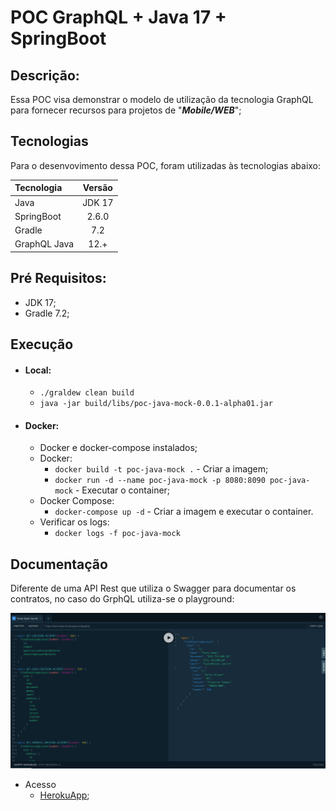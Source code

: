 # POC GraphQL + Java 17 + SpringBoot

## Descrição:
Essa POC visa demonstrar o modelo de utilização da tecnologia GraphQL para fornecer recursos para projetos de "_**Mobile/WEB**_";

## Tecnologias
Para o desenvovimento dessa POC, foram utilizadas às tecnologias abaixo:

|Tecnologia|Versão|
| :---    |:---: |
| Java     |JDK 17|
| SpringBoot | 2.6.0|
| Gradle | 7.2 |
| GraphQL Java | 12.+|

## Pré Requisitos:
- JDK 17;
- Gradle 7.2;

## Execução
- #### Local:
   - `./graldew clean build` 
   - `java -jar build/libs/poc-java-mock-0.0.1-alpha01.jar`

- #### Docker:
   - Docker e docker-compose instalados;
   - Docker:
     - `docker build -t poc-java-mock .` - Criar a imagem;
     - `docker run -d --name poc-java-mock -p 8080:8090 poc-java-mock` - Executar o container;
   - Docker Compose:
     -  `docker-compose up -d` - Criar a imagem e executar o container.
   - Verificar os logs:
      - `docker logs -f poc-java-mock`

## Documentação
Diferente de uma API Rest que utiliza o Swagger para documentar os contratos, no caso do GrphQL utiliza-se o playground:

![text](img/playground.png)

- Acesso
  - [HerokuApp](https://demo-open.herokuapp.com/playground);
 

